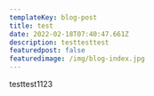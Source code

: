 ```yaml
---
templateKey: blog-post
title: test
date: 2022-02-18T07:40:47.661Z
description: testtesttest
featuredpost: false
featuredimage: /img/blog-index.jpg
---
```

testtest1123